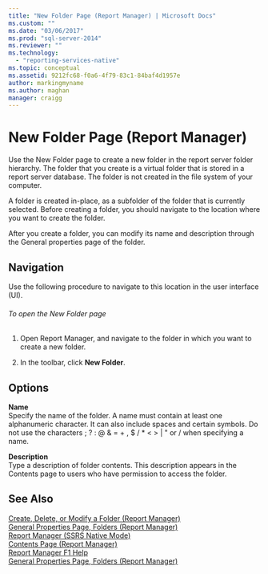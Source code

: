 ```yaml
---
title: "New Folder Page (Report Manager) | Microsoft Docs"
ms.custom: ""
ms.date: "03/06/2017"
ms.prod: "sql-server-2014"
ms.reviewer: ""
ms.technology: 
  - "reporting-services-native"
ms.topic: conceptual
ms.assetid: 9212fc68-f0a6-4f79-83c1-84baf4d1957e
author: markingmyname
ms.author: maghan
manager: craigg
---
```

# New Folder Page (Report Manager)
  Use the New Folder page to create a new folder in the report server folder hierarchy. The folder that you create is a virtual folder that is stored in a report server database. The folder is not created in the file system of your computer.  
  
 A folder is created in-place, as a subfolder of the folder that is currently selected. Before creating a folder, you should navigate to the location where you want to create the folder.  
  
 After you create a folder, you can modify its name and description through the General properties page of the folder.  
  
## Navigation  
 Use the following procedure to navigate to this location in the user interface (UI).  
  
###### To open the New Folder page  
  
1.  Open Report Manager, and navigate to the folder in which you want to create a new folder.  
  
2.  In the toolbar, click **New Folder**.  
  
## Options  
 **Name**  
 Specify the name of the folder. A name must contain at least one alphanumeric character. It can also include spaces and certain symbols. Do not use the characters ; ? : \@ & = + , $ / * \< > | " or / when specifying a name.  
  
 **Description**  
 Type a description of folder contents. This description appears in the Contents page to users who have permission to access the folder.  
  
## See Also  
 [Create, Delete, or Modify a Folder &#40;Report Manager&#41;](report-server/create-delete-or-modify-a-folder-report-manager.md)   
 [General Properties Page, Folders &#40;Report Manager&#41;](../../2014/reporting-services/general-properties-page-folders-report-manager.md)   
 [Report Manager  &#40;SSRS Native Mode&#41;](../../2014/reporting-services/report-manager-ssrs-native-mode.md)   
 [Contents Page &#40;Report Manager&#41;](../../2014/reporting-services/contents-page-report-manager.md)   
 [Report Manager F1 Help](../../2014/reporting-services/report-manager-f1-help.md)   
 [General Properties Page, Folders &#40;Report Manager&#41;](../../2014/reporting-services/general-properties-page-folders-report-manager.md)  
  
  
